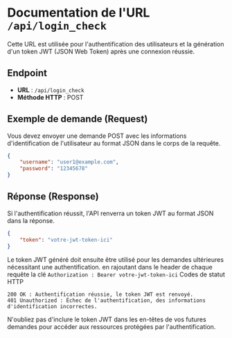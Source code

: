 # Documentation de l'URL `/api/login_check`

Cette URL est utilisée pour l'authentification des utilisateurs et la génération d'un token JWT (JSON Web Token) après une connexion réussie.

## Endpoint

- **URL** : `/api/login_check`
- **Méthode HTTP** : POST

## Exemple de demande (Request)

Vous devez envoyer une demande POST avec les informations d'identification de l'utilisateur au format JSON dans le corps de la requête.

```json
{
    "username": "user1@example.com",
    "password": "12345678"
}
```

## Réponse (Response)

Si l'authentification réussit, l'API renverra un token JWT au format JSON dans la réponse.

```json
{
    "token": "votre-jwt-token-ici"
}
```

Le token JWT généré doit ensuite être utilisé pour les demandes ultérieures nécessitant une authentification. en rajoutant dans le header de chaque requête la clé 
`Authorization : Bearer votre-jwt-token-ici`
Codes de statut HTTP

    200 OK : Authentification réussie, le token JWT est renvoyé.
    401 Unauthorized : Échec de l'authentification, des informations d'identification incorrectes.

N'oubliez pas d'inclure le token JWT dans les en-têtes de vos futures demandes pour accéder aux ressources protégées par l'authentification.